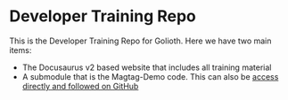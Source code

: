 # Developer Training Repo

This is the Developer Training Repo for Golioth. Here we have two main items:
* The Docusaurus v2 based website that includes all training material
* A submodule that is the Magtag-Demo code. This can also be [access directly and followed on GitHub](git@github.com:golioth/magtag-demo.git)

